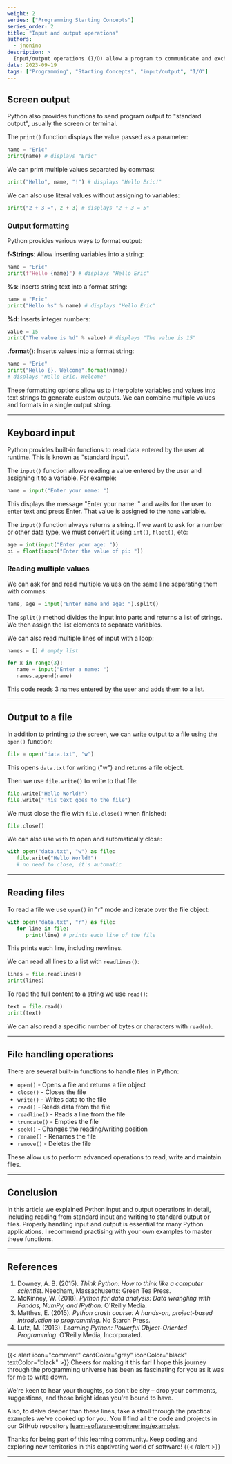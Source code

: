 ```yaml
---
weight: 2
series: ["Programming Starting Concepts"]
series_order: 2
title: "Input and output operations"
authors:
  - jnonino
description: >
  Input/output operations (I/O) allow a program to communicate and exchange data with the outside world. In this article we will see in detail input operations from the keyboard or a file, and output to the screen or a file.
date: 2023-09-19
tags: ["Programming", "Starting Concepts", "input/output", "I/O"]
---
```


## Screen output

Python also provides functions to send program output to "standard output", usually the screen or terminal.

The `print()` function displays the value passed as a parameter:

```python
name = "Eric"
print(name) # displays "Eric"
```

We can print multiple values separated by commas:

```python
print("Hello", name, "!") # displays "Hello Eric!"
```

We can also use literal values without assigning to variables:

```python
print("2 + 3 =", 2 + 3) # displays "2 + 3 = 5"
```

### Output formatting

Python provides various ways to format output:

**f-Strings**: Allow inserting variables into a string:

```python
name = "Eric"
print(f"Hello {name}") # displays "Hello Eric"
```

**%s**: Inserts string text into a format string:

```python
name = "Eric"
print("Hello %s" % name) # displays "Hello Eric"
```

**%d**: Inserts integer numbers:

```python
value = 15
print("The value is %d" % value) # displays "The value is 15"
```

**.format()**: Inserts values into a format string:

```python
name = "Eric"
print("Hello {}. Welcome".format(name))
# displays "Hello Eric. Welcome"
```

These formatting options allow us to interpolate variables and values into text strings to generate custom outputs. We can combine multiple values and formats in a single output string.

---

## Keyboard input

Python provides built-in functions to read data entered by the user at runtime. This is known as "standard input".

The `input()` function allows reading a value entered by the user and assigning it to a variable. For example:

```python
name = input("Enter your name: ")
```

This displays the message "Enter your name: " and waits for the user to enter text and press Enter. That value is assigned to the `name` variable.

The `input()` function always returns a string. If we want to ask for a number or other data type, we must convert it using `int()`, `float()`, etc:

```python
age = int(input("Enter your age: "))
pi = float(input("Enter the value of pi: "))
```

### Reading multiple values

We can ask for and read multiple values on the same line separating them with commas:

```python
name, age = input("Enter name and age: ").split()
```

The `split()` method divides the input into parts and returns a list of strings. We then assign the list elements to separate variables.

We can also read multiple lines of input with a loop:

```python
names = [] # empty list

for x in range(3):
   name = input("Enter a name: ")
   names.append(name)
```

This code reads 3 names entered by the user and adds them to a list.

---

## Output to a file

In addition to printing to the screen, we can write output to a file using the `open()` function:

```python
file = open("data.txt", "w")
```

This opens `data.txt` for writing ("w") and returns a file object.

Then we use `file.write()` to write to that file:

```python
file.write("Hello World!")
file.write("This text goes to the file")
```

We must close the file with `file.close()` when finished:

```python
file.close()
```

We can also use `with` to open and automatically close:

```python
with open("data.txt", "w") as file:
   file.write("Hello World!")
   # no need to close, it's automatic
```

---

## Reading files

To read a file we use `open()` in "r" mode and iterate over the file object:

```python
with open("data.txt", "r") as file:
   for line in file:
      print(line) # prints each line of the file
```

This prints each line, including newlines.

We can read all lines to a list with `readlines()`:

```python
lines = file.readlines()
print(lines)
```

To read the full content to a string we use `read()`:

```python
text = file.read()
print(text)
```

We can also read a specific number of bytes or characters with `read(n)`.

---

## File handling operations

There are several built-in functions to handle files in Python:

- `open()` - Opens a file and returns a file object
- `close()` - Closes the file
- `write()` - Writes data to the file
- `read()` - Reads data from the file
- `readline()` - Reads a line from the file
- `truncate()` - Empties the file
- `seek()` - Changes the reading/writing position
- `rename()` - Renames the file
- `remove()` - Deletes the file

These allow us to perform advanced operations to read, write and maintain files.

---

## Conclusion

In this article we explained Python input and output operations in detail, including reading from standard input and writing to standard output or files. Properly handling input and output is essential for many Python applications. I recommend practising with your own examples to master these functions.

---

## References

1. Downey, A. B. (2015). *Think Python: How to think like a computer scientist*. Needham, Massachusetts: Green Tea Press.
2. McKinney, W. (2018). *Python for data analysis: Data wrangling with Pandas, NumPy, and IPython*. O'Reilly Media.
3. Matthes, E. (2015). *Python crash course: A hands-on, project-based introduction to programming*. No Starch Press.
4. Lutz, M. (2013). *Learning Python: Powerful Object-Oriented Programming*. O'Reilly Media, Incorporated.

---

{{< alert icon="comment" cardColor="grey" iconColor="black" textColor="black" >}}
Cheers for making it this far! I hope this journey through the programming universe has been as fascinating for you as it was for me to write down.

We're keen to hear your thoughts, so don't be shy – drop your comments, suggestions, and those bright ideas you're bound to have.

Also, to delve deeper than these lines, take a stroll through the practical examples we've cooked up for you. You'll find all the code and projects in our GitHub repository [learn-software-engineering/examples](https://github.com/learn-software-engineering/examples).

Thanks for being part of this learning community. Keep coding and exploring new territories in this captivating world of software!
{{< /alert >}}

---
